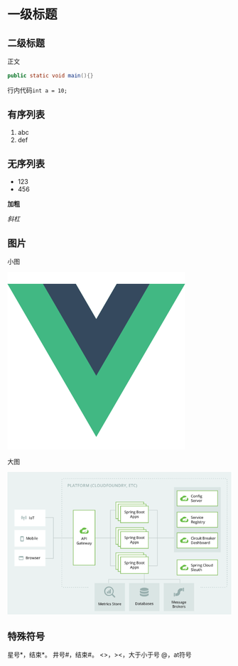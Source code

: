 # 一级标题

## 二级标题
正文

```Java
public static void main(){}
```

行内代码`int a = 10;`

## 有序列表
1. abc
2. def


## 无序列表
- 123
- 456

**加粗**

*斜杠*

## 图片
小图

 <img src="./small.png" alt="图片名称"/>

大图

 <img src="./big.png" alt="图片名称"/>

 ## 特殊符号
 星号*，结束*。
 井号#，结束#。
 <>，><，大于小于号
 @，at符号
 